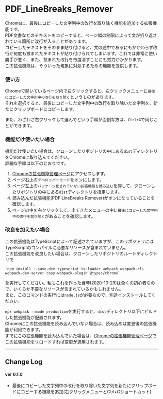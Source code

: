 # PDF_LineBreaks_Remover
Chromeに、最後にコピーした文字列中の改行を取り除く機能を追加する拡張機能です。  
PDF文書などのテキストをコピーすると、ページ幅の制限によって文が折り返されている箇所に改行が入ることがあります。  
コピーしたテキストをそのまま貼り付けると、文の途中であるにもかかわらず改行が何度も挟まれたテキストが貼り付けられてしまいます。これでは非常に使い勝手が悪く、また、挟まれた改行を毎度消すことにも労力がかかります。  
この拡張機能は、そういった現象に対処するための機能を提供します。

### 使い方

Chromeで開いているページ内で右クリックすると、右クリックメニューに`最後にコピーした文字列中の改行を取り除く`というものがあります。  
それを選択すると、最後にコピーした文字列中の改行を取り除いた文字列を、新たにクリップボードにコピーします。

また、わざわざ右クリックして選んでという手順が面倒な方は、`Ctrl+G`で同じことができます。

### 機能だけ使いたい場合

機能だけ使いたい場合は、クローンしたリポジトリの中にある`dist`ディレクトリをChromeに取り込んでください。  
詳細な手順は以下のとおりです。

1. [Chromeの拡張機能管理ページ](chrome://extensions/)にアクセスします。
1. ページ右上の`デベロッパーモード`をオンにします。
1. ページ左上の`パッケージ化されていない拡張機能を読み込む`を押して、クローンしたリポジトリの中にある`dist`ディレクトリを指定します。
1. 読み込んだ拡張機能(PDF LineBreaks Remover)がオンになっていることを確認します。
1. ページの中を右クリックして、出てきたメニューの中に`最後にコピーした文字列中の改行を取り除く`があることを確認します。

### 改良を加えたい場合

この拡張機能はTypeScriptによって記述されていますが、このリポジトリにはTypeScriptのコンパイルに必要なリソースが含まれていません。  
この拡張機能を改良したい場合は、クローンしたリポジトリのルートディレクトリで

```
`npm install --save-dev typescript ts-loader webpack webpack-cli webpack-dev-server copy-webpack-plugin @types/chrome`
```

を実行してください。私もこれを作った当時(2020-10-29)は全くの初心者なので、いくらか不要なリソースが含まれているかもしれません。  
また、このコマンドの実行には`node.js`が必要なので、別途インストールしてください。

`npx webpack --mode production`を実行すると、`dist`ディレクトリ以下にビルドした拡張機能が配置されます。  
Chromeにこの拡張機能を読み込んでいない場合は、読み込めば変更後の拡張機能が利用できます。  
すでにこの拡張機能を読み込んでいた場合は、[Chromeの拡張機能管理ページ](chrome://extensions/)でこの拡張機能をリロードすれば変更が適用されます。

---

## Change Log

#### ver 0.1.0

- 最後にコピーした文字列中の改行を取り除いた文字列を新たにクリップボードにコピーする機能を追加(右クリックメニューとCtrl+Gショートカット)